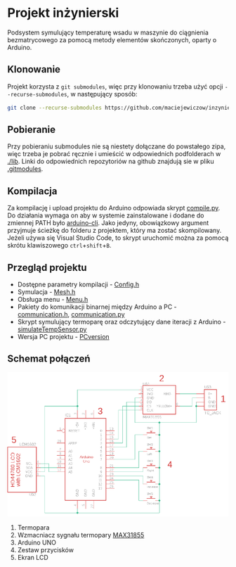 # Projekt inżynierski
Podsystem symulujący temperaturę wsadu w maszynie do ciągnienia bezmatrycowego za pomocą metody elementów skończonych, oparty o Arduino.

## Klonowanie
Projekt korzysta z `git submodules`, więc przy klonowaniu trzeba użyć opcji `--recurse-submodules`, w następujący sposób:
```bash
git clone --recurse-submodules https://github.com/maciejewiczow/inzynierka.git
```

## Pobieranie
Przy pobieraniu submodules nie są niestety dołączane do powstałego zipa, więc trzeba je pobrać ręcznie i umieścić w odpowiednich podfolderach w [./lib](./lib). Linki do odpowiednich repozytoriów na github znajdują sie w pliku [.gitmodules](./.gitmodules).

## Kompilacja
Za kompilację i upload projektu do Arduino odpowiada skrypt [compile.py](./compile.py). Do działania wymaga on aby w systemie zainstalowane i dodane do zmiennej PATH było [arduino-cli](https://github.com/arduino/arduino-cli). Jako jedyny, obowiązkowy argument przyjmuje ścieżkę do folderu z projektem, który ma zostać skompilowany. Jeżeli używa się Visual Studio Code, to skrypt uruchomić można za pomocą skrótu klawiszowego `ctrl`+`shift`+`B`.

## Przegląd projektu
- Dostępne parametry kompilacji - [Config.h](./Config.h)
- Symulacja - [Mesh.h](./Mesh.h#L38-89)
- Obsługa menu - [Menu.h](./Menu.h)
- Pakiety do komunikacji binarnej między Arduino a PC - [communication.h](./communication.h), [communication.py](./communication.py)
- Skrypt symulujący termoparę oraz odczytujący dane iteracji z Arduino - [simulateTempSensor.py](./simulateTempSensor.py)
- Wersja PC projektu -  [PCversion](./PCversion)

## Schemat połączeń
![](resources/połączenia.png)

1. Termopara
2. Wzmacniacz sygnału termopary [MAX31855](https://www.adafruit.com/product/269)
3. Arduino UNO
4. Zestaw przycisków
5. Ekran LCD

